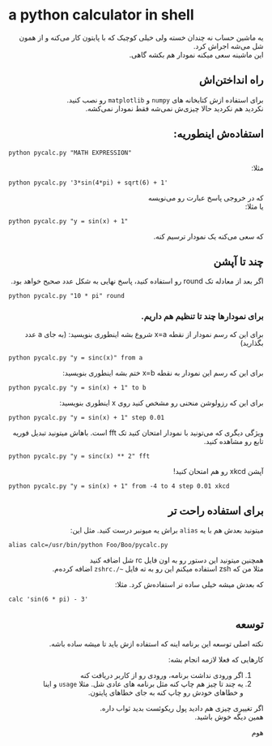 # a python calculator in shell

<div dir="rtl">

یه ماشین حساب نه چندان خسته ولی خیلی کوچیک که با پایتون کار می‌کنه و از همون شل می‌شه اجراش کرد.  
این ماشینه سعی میکنه نمودار هم بکشه گاهی.

## راه انداختن‌اش

برای استفاده ازش کتابخانه های `numpy` و `matplotlib` رو نصب کنید.  
نکردید هم نکردید حالا چیزی‌ش نمی‌شه فقط نمودار نمی‌کشه.

## استفاده‌ش اینطوریه:  

<div dir="ltr">

`python pycalc.py "MATH EXPRESSION"`  
</div>

مثلا:  
<div dir="ltr">

`python pycalc.py '3*sin(4*pi) + sqrt(6) + 1'`  
</div>

که در خروجی پاسخ عبارت رو می‌نویسه  
یا مثلا:  
<div dir="ltr">

`python pycalc.py "y = sin(x) + 1"`  
</div>

که سعی می‌کنه یک نمودار ترسیم کنه.

 ## چند تا آپشن

 اگر بعد از معادله تک round رو استفاده کنید، پاسخ نهایی به شکل عدد صحیح خواهد بود.


<div dir="ltr">

`python pycalc.py "10 * pi" round`    
</div>


### برای نمودارها چند تا تنظیم هم داریم.  

برای این که رسم نمودار از نقطه x=a شروع بشه اینطوری بنویسید: (به جای a عدد بگذارید)

<div dir="ltr">

`python pycalc.py "y = sinc(x)" from a`    
</div>

برای این که رسم این نمودار به نقطه x=b ختم بشه اینطوری بنویسید:

<div dir="ltr">

`python pycalc.py "y = sin(x) + 1" to b`  
</div>

برای این که رزولوشن منحنی رو مشخص کنید روی x اینطوری بنویسید:

<div dir="ltr">

`python pycalc.py "y = sin(x) + 1" step 0.01`  
</div>

ویژگی دیگری که می‌تونید با نمودار امتحان کنید تک fft است. باهاش میتونید تبدیل فوریه تابع رو مشاهده کنید.

<div dir="ltr">

`python pycalc.py "y = sinc(x) ** 2" fft`  
</div>

آپشن xkcd رو هم امتحان کنید!

<div dir="ltr">

`python pycalc.py "y = sin(x) + 1" from -4 to 4 step 0.01 xkcd`  
</div>

## برای استفاده راحت تر

میتونید بعدش هم با یه `alias` براش یه میونبر درست کنید. مثل این:
<div dir="ltr">

`alias calc=/usr/bin/python Foo/Boo/pycalc.py`
</div>

همچنین میتونید این دستور رو به اون فایل rc شل اضافه کنید  
مثلا من که zsh استفاده میکنم این رو به ته فایل `~/.zshrc` اضافه کرده‌م.

که بعدش میشه خیلی ساده تر استفاده‌ش کرد. مثلا:  
<div dir="ltr">

`calc 'sin(6 * pi) - 3'`
</div>


<h2>توسعه</h2>

نکته اصلی توسعه این برنامه اینه که استفاده ازش باید تا میشه ساده باشه.  

کارهایی که فعلا لازمه انجام بشه:  
1. اگر ورودی نداشت برنامه، ورودی رو از کاربر دریافت کنه
2. یه چند تا چیز هم چاپ کنه مثل برنامه های عادی شل. مثلا `usage` و اینا  
و خطاهای خودش رو چاپ کنه به جای خطاهای پایتون.

اگر تغییری چیزی هم دادید پول ریکوئست بدید ثواب داره.  
همین دیگه خوش باشید.

هوم

</div>
